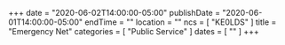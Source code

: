 +++
date = "2020-06-02T14:00:00-05:00"
publishDate = "2020-06-01T14:00:00-05:00"
endTime = ""
location = ""
ncs = [ "KE0LDS" ]
title = "Emergency Net"
categories = [ "Public Service" ]
dates = [ "" ]
+++
